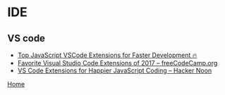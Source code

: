 # IDE

## VS code

- [Top JavaScript VSCode Extensions for Faster Development 🔥][1]
- [Favorite Visual Studio Code Extensions of 2017 – freeCodeCamp.org][2]
- [VS Code Extensions for Happier JavaScript Coding – Hacker Noon][3]

[Home](README.md)

[1]:https://codeburst.io/top-javascript-vscode-extensions-for-faster-development-c687c39596f5
[2]:https://medium.freecodecamp.org/favorite-vs-code-extensions-2017-786ea235812f
[3]:https://hackernoon.com/vs-code-extensions-for-happier-javascript-coding-e258f72dd9c1